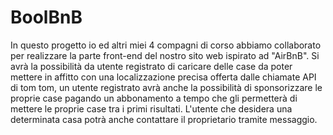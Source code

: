 # BoolBnB

In questo progetto io ed altri miei 4 compagni di corso abbiamo collaborato per realizzare la parte front-end del nostro sito web ispirato ad "AirBnB".
Si avrà la possibilità da utente registrato di caricare delle case da poter mettere in affitto con una localizzazione precisa offerta dalle chiamate API di tom tom, un utente registrato avrà anche la possibilità di sponsorizzare le proprie case pagando un abbonamento a tempo che gli permetterà di mettere le proprie case tra i primi risultati.
L'utente che desidera una determinata casa potrà anche contattare il proprietario tramite messaggio.


